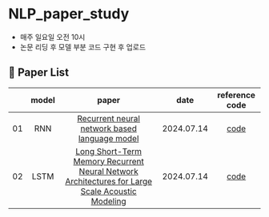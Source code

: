 # NLP_paper_study
- 매주 일요일 오전 10시
- 논문 리딩 후 모델 부분 코드 구현 후 업로드

## 📃 Paper List
||model|paper|date|reference code|
|:--:|:--:|:-----:|:---:|:---:|
|01|RNN|[Recurrent neural network based language model](https://arxiv.org/pdf/1409.3215.pdf)|2024.07.14|[code]()|  
|02|LSTM|[Long Short-Term Memory Recurrent Neural Network Architectures for Large Scale Acoustic Modeling](https://static.googleusercontent.com/media/research.google.com/ko//pubs/archive/43905.pdf)|2024.07.14|[code]( )|


